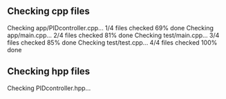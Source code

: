 ## Checking cpp files

Checking app/PIDcontroller.cpp...
1/4 files checked 69% done
Checking app/main.cpp...
2/4 files checked 81% done
Checking test/main.cpp...
3/4 files checked 85% done
Checking test/test.cpp...
4/4 files checked 100% done

## Checking hpp files

Checking PIDcontroller.hpp...
